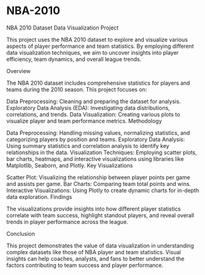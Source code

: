 # NBA-2010
NBA 2010 Dataset Data Visualization Project

This project uses the NBA 2010 dataset to explore and visualize various aspects of player performance and team statistics. By employing different data visualization techniques, we aim to uncover insights into player efficiency, team dynamics, and overall league trends.

Overview

The NBA 2010 dataset includes comprehensive statistics for players and teams during the 2010 season. This project focuses on:

Data Preprocessing: Cleaning and preparing the dataset for analysis.
Exploratory Data Analysis (EDA): Investigating data distributions, correlations, and trends.
Data Visualization: Creating various plots to visualize player and team performance metrics.
Methodology

Data Preprocessing: Handling missing values, normalizing statistics, and categorizing players by position and teams.
Exploratory Data Analysis: Using summary statistics and correlation analysis to identify key relationships in the data.
Visualization Techniques: Employing scatter plots, bar charts, heatmaps, and interactive visualizations using libraries like Matplotlib, Seaborn, and Plotly.
Key Visualizations

Scatter Plot: Visualizing the relationship between player points per game and assists per game.
Bar Charts: Comparing team total points and wins.
Interactive Visualizations: Using Plotly to create dynamic charts for in-depth data exploration.
Findings

The visualizations provide insights into how different player statistics correlate with team success, highlight standout players, and reveal overall trends in player performance across the league.

Conclusion

This project demonstrates the value of data visualization in understanding complex datasets like those of NBA player and team statistics. Visual insights can help coaches, analysts, and fans to better understand the factors contributing to team success and player performance.
